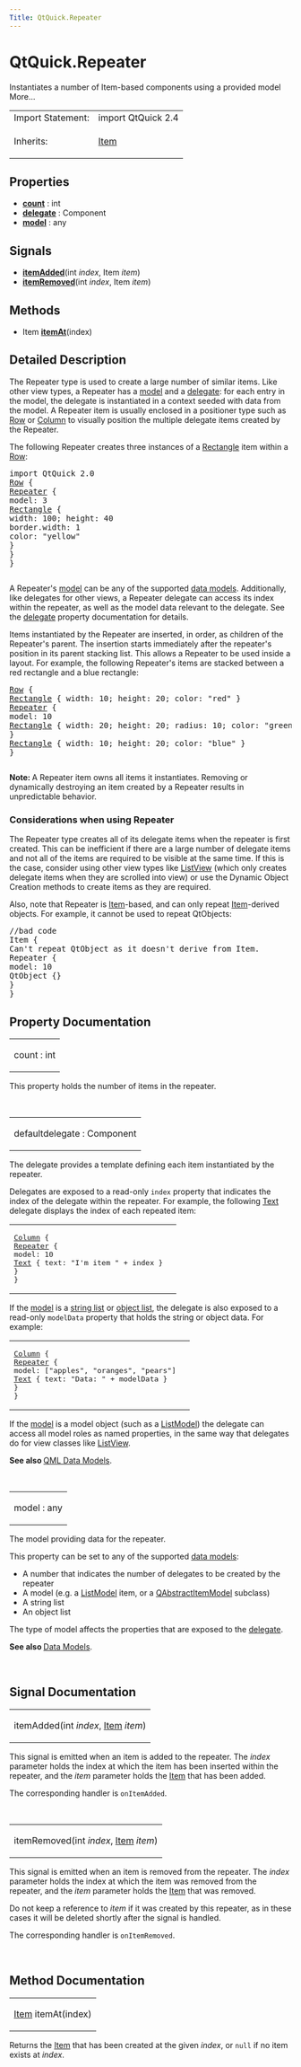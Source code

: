 ```yaml
---
Title: QtQuick.Repeater
---
```


# QtQuick.Repeater

<span class="subtitle"></span>
<!-- $$$Repeater-brief -->
<p>Instantiates a number of Item-based components using a provided model More...</p>
<!-- @@@Repeater -->
<table class="alignedsummary">
<tr><td class="memItemLeft rightAlign topAlign"> Import Statement:</td><td class="memItemRight bottomAlign"> import QtQuick 2.4</td></tr><tr><td class="memItemLeft rightAlign topAlign"> Inherits:</td><td class="memItemRight bottomAlign"> <p><a href="QtQuick.Item.md">Item</a></p>
</td></tr></table><ul>
</ul>
<h2 id="properties">Properties</h2>
<ul>
<li class="fn"><b><b><a href="#count-prop">count</a></b></b> : int</li>
<li class="fn"><b><b><a href="#delegate-prop">delegate</a></b></b> : Component</li>
<li class="fn"><b><b><a href="#model-prop">model</a></b></b> : any</li>
</ul>
<h2 id="signals">Signals</h2>
<ul>
<li class="fn"><b><b><a href="#itemAdded-signal">itemAdded</a></b></b>(int <i>index</i>, Item <i>item</i>)</li>
<li class="fn"><b><b><a href="#itemRemoved-signal">itemRemoved</a></b></b>(int <i>index</i>, Item <i>item</i>)</li>
</ul>
<h2 id="methods">Methods</h2>
<ul>
<li class="fn">Item <b><b><a href="#itemAt-method">itemAt</a></b></b>(index)</li>
</ul>
<!-- $$$Repeater-description -->
<h2 id="details">Detailed Description</h2>
</p>
<p>The Repeater type is used to create a large number of similar items. Like other view types, a Repeater has a <a href="#model-prop">model</a> and a <a href="#delegate-prop">delegate</a>: for each entry in the model, the delegate is instantiated in a context seeded with data from the model. A Repeater item is usually enclosed in a positioner type such as <a href="QtQuick.qtquick-positioning-layouts.md#row">Row</a> or <a href="QtQuick.qtquick-positioning-layouts.md#column">Column</a> to visually position the multiple delegate items created by the Repeater.</p>
<p>The following Repeater creates three instances of a <a href="QtQuick.Rectangle.md">Rectangle</a> item within a <a href="QtQuick.qtquick-positioning-layouts.md#row">Row</a>:</p>
<pre class="qml">import QtQuick 2.0
<span class="type"><a href="QtQuick.Row.md">Row</a></span> {
<span class="type"><a href="index.html">Repeater</a></span> {
<span class="name">model</span>: <span class="number">3</span>
<span class="type"><a href="QtQuick.Rectangle.md">Rectangle</a></span> {
<span class="name">width</span>: <span class="number">100</span>; <span class="name">height</span>: <span class="number">40</span>
<span class="name">border</span>.width: <span class="number">1</span>
<span class="name">color</span>: <span class="string">&quot;yellow&quot;</span>
}
}
}</pre>
<p class="centerAlign"><img src="https://developer.ubuntu.com/static/devportal_uploaded/b8f37574-052d-442c-9b45-c5b9311fb831-../QtQuick.Repeater/images/repeater-simple.png" alt="" /></p><p>A Repeater's <a href="#model-prop">model</a> can be any of the supported <a href="QtQuick.qtquick-modelviewsdata-modelview.md#qml-data-models">data models</a>. Additionally, like delegates for other views, a Repeater delegate can access its index within the repeater, as well as the model data relevant to the delegate. See the <a href="#delegate-prop">delegate</a> property documentation for details.</p>
<p>Items instantiated by the Repeater are inserted, in order, as children of the Repeater's parent. The insertion starts immediately after the repeater's position in its parent stacking list. This allows a Repeater to be used inside a layout. For example, the following Repeater's items are stacked between a red rectangle and a blue rectangle:</p>
<pre class="qml"><span class="type"><a href="QtQuick.Row.md">Row</a></span> {
<span class="type"><a href="QtQuick.Rectangle.md">Rectangle</a></span> { <span class="name">width</span>: <span class="number">10</span>; <span class="name">height</span>: <span class="number">20</span>; <span class="name">color</span>: <span class="string">&quot;red&quot;</span> }
<span class="type"><a href="index.html">Repeater</a></span> {
<span class="name">model</span>: <span class="number">10</span>
<span class="type"><a href="QtQuick.Rectangle.md">Rectangle</a></span> { <span class="name">width</span>: <span class="number">20</span>; <span class="name">height</span>: <span class="number">20</span>; <span class="name">radius</span>: <span class="number">10</span>; <span class="name">color</span>: <span class="string">&quot;green&quot;</span> }
}
<span class="type"><a href="QtQuick.Rectangle.md">Rectangle</a></span> { <span class="name">width</span>: <span class="number">10</span>; <span class="name">height</span>: <span class="number">20</span>; <span class="name">color</span>: <span class="string">&quot;blue&quot;</span> }
}</pre>
<p class="centerAlign"><img src="https://developer.ubuntu.com/static/devportal_uploaded/deaf7b25-d248-40fa-9d6d-4bb9b34b07a9-../QtQuick.Repeater/images/repeater.png" alt="" /></p><p><b>Note: </b>A Repeater item owns all items it instantiates. Removing or dynamically destroying an item created by a Repeater results in unpredictable behavior.</p>
<h3 >Considerations when using Repeater</h3>
<p>The Repeater type creates all of its delegate items when the repeater is first created. This can be inefficient if there are a large number of delegate items and not all of the items are required to be visible at the same time. If this is the case, consider using other view types like <a href="QtQuick.ListView.md">ListView</a> (which only creates delegate items when they are scrolled into view) or use the Dynamic Object Creation methods to create items as they are required.</p>
<p>Also, note that Repeater is <a href="QtQuick.Item.md">Item</a>-based, and can only repeat <a href="QtQuick.Item.md">Item</a>-derived objects. For example, it cannot be used to repeat QtObjects:</p>
<pre class="cpp"><span class="comment">//bad code</span>
Item {
Can<span class="char">'t repeat QtObject as it doesn'</span>t derive from Item<span class="operator">.</span>
Repeater {
model: <span class="number">10</span>
<span class="type">QtObject</span> {}
}
}</pre>
<!-- @@@Repeater -->
<h2>Property Documentation</h2>
<!-- $$$count -->
<table class="qmlname"><tr valign="top" id="count-prop"><td class="tblQmlPropNode"><p><span class="name">count</span> : <span class="type">int</span></p></td></tr></table><p>This property holds the number of items in the repeater.</p>
<!-- @@@count -->
<br/>
<!-- $$$delegate -->
<table class="qmlname"><tr valign="top" id="delegate-prop"><td class="tblQmlPropNode"><p><span class="qmldefault">default</span><span class="name">delegate</span> : <span class="type">Component</span></p></td></tr></table><p>The delegate provides a template defining each item instantiated by the repeater.</p>
<p>Delegates are exposed to a read-only <code>index</code> property that indicates the index of the delegate within the repeater. For example, the following <a href="QtQuick.qtquick-releasenotes.md#text">Text</a> delegate displays the index of each repeated item:</p>
<table class="generic">
<tr valign="top"><td ><pre class="qml"><span class="type"><a href="QtQuick.Column.md">Column</a></span> {
<span class="type"><a href="index.html">Repeater</a></span> {
<span class="name">model</span>: <span class="number">10</span>
<span class="type"><a href="QtQuick.Text.md">Text</a></span> { <span class="name">text</span>: <span class="string">&quot;I'm item &quot;</span> <span class="operator">+</span> <span class="name">index</span> }
}
}</pre>
</td><td ><p class="centerAlign"><img src="https://developer.ubuntu.com/static/devportal_uploaded/7c697317-3430-4679-b550-496d5fb36c6b-../QtQuick.Repeater/images/repeater-index.png" alt="" /></p></td></tr>
</table>
<p>If the <a href="#model-prop">model</a> is a <a href="QtQuick.qtquick-modelviewsdata-cppmodels.md#qstringlist-based-model">string list</a> or <a href="QtQuick.qtquick-modelviewsdata-cppmodels.md#qobjectlist-based-model">object list</a>, the delegate is also exposed to a read-only <code>modelData</code> property that holds the string or object data. For example:</p>
<table class="generic">
<tr valign="top"><td ><pre class="qml"><span class="type"><a href="QtQuick.Column.md">Column</a></span> {
<span class="type"><a href="index.html">Repeater</a></span> {
<span class="name">model</span>: [<span class="string">&quot;apples&quot;</span>, <span class="string">&quot;oranges&quot;</span>, <span class="string">&quot;pears&quot;</span>]
<span class="type"><a href="QtQuick.Text.md">Text</a></span> { <span class="name">text</span>: <span class="string">&quot;Data: &quot;</span> <span class="operator">+</span> <span class="name">modelData</span> }
}
}</pre>
</td><td ><p class="centerAlign"><img src="https://developer.ubuntu.com/static/devportal_uploaded/4d7980b7-bb77-4402-9c89-f8bf0507d18f-../QtQuick.Repeater/images/repeater-modeldata.png" alt="" /></p></td></tr>
</table>
<p>If the <a href="#model-prop">model</a> is a model object (such as a <a href="QtQuick.qtquick-modelviewsdata-modelview.md#listmodel">ListModel</a>) the delegate can access all model roles as named properties, in the same way that delegates do for view classes like <a href="QtQuick.ListView.md">ListView</a>.</p>
<p><b>See also </b><a href="QtQuick.qtquick-modelviewsdata-modelview.md#qml-data-models">QML Data Models</a>.</p>
<!-- @@@delegate -->
<br/>
<!-- $$$model -->
<table class="qmlname"><tr valign="top" id="model-prop"><td class="tblQmlPropNode"><p><span class="name">model</span> : <span class="type">any</span></p></td></tr></table><p>The model providing data for the repeater.</p>
<p>This property can be set to any of the supported <a href="QtQuick.qtquick-modelviewsdata-modelview.md#qml-data-models">data models</a>:</p>
<ul>
<li>A number that indicates the number of delegates to be created by the repeater</li>
<li>A model (e.g&#x2e; a <a href="QtQuick.qtquick-modelviewsdata-modelview.md#listmodel">ListModel</a> item, or a <a href="QtQuick.qtquick-modelviewsdata-cppmodels.md#qabstractitemmodel">QAbstractItemModel</a> subclass)</li>
<li>A string list</li>
<li>An object list</li>
</ul>
<p>The type of model affects the properties that are exposed to the <a href="#delegate-prop">delegate</a>.</p>
<p><b>See also </b><a href="QtQuick.qtquick-modelviewsdata-modelview.md#qml-data-models">Data Models</a>.</p>
<!-- @@@model -->
<br/>
<h2>Signal Documentation</h2>
<!-- $$$itemAdded -->
<table class="qmlname"><tr valign="top" id="itemAdded-signal"><td class="tblQmlFuncNode"><p><span class="name">itemAdded</span>(<span class="type">int</span><i> index</i>, <span class="type"><a href="QtQuick.Item.md">Item</a></span><i> item</i>)</p></td></tr></table><p>This signal is emitted when an item is added to the repeater. The <i>index</i> parameter holds the index at which the item has been inserted within the repeater, and the <i>item</i> parameter holds the <a href="QtQuick.Item.md">Item</a> that has been added.</p>
<p>The corresponding handler is <code>onItemAdded</code>.</p>
<!-- @@@itemAdded -->
<br/>
<!-- $$$itemRemoved -->
<table class="qmlname"><tr valign="top" id="itemRemoved-signal"><td class="tblQmlFuncNode"><p><span class="name">itemRemoved</span>(<span class="type">int</span><i> index</i>, <span class="type"><a href="QtQuick.Item.md">Item</a></span><i> item</i>)</p></td></tr></table><p>This signal is emitted when an item is removed from the repeater. The <i>index</i> parameter holds the index at which the item was removed from the repeater, and the <i>item</i> parameter holds the <a href="QtQuick.Item.md">Item</a> that was removed.</p>
<p>Do not keep a reference to <i>item</i> if it was created by this repeater, as in these cases it will be deleted shortly after the signal is handled.</p>
<p>The corresponding handler is <code>onItemRemoved</code>.</p>
<!-- @@@itemRemoved -->
<br/>
<h2>Method Documentation</h2>
<!-- $$$itemAt -->
<table class="qmlname"><tr valign="top" id="itemAt-method"><td class="tblQmlFuncNode"><p><span class="type"><a href="QtQuick.Item.md">Item</a></span> <span class="name">itemAt</span>(<span class="type">index</span>)</p></td></tr></table><p>Returns the <a href="QtQuick.Item.md">Item</a> that has been created at the given <i>index</i>, or <code>null</code> if no item exists at <i>index</i>.</p>
<!-- @@@itemAt -->
<br/>

